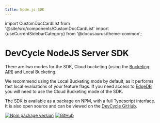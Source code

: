 ```yaml
---
title: Node.js SDK
---
```


import CustomDocCardList from '@site/src/components/CustomDocCardList' import {useCurrentSidebarCategory} from
'@docusaurus/theme-common';

# DevCycle NodeJS Server SDK

There are two modes for the SDK, Cloud bucketing (using the [Bucketing API](https://docs.devcycle.com/bucketing-api/))
and Local Bucketing.

We recommend using the Local Bucketing mode by default, as it performs fast local evaluations of your feature flags. If
you need access to [EdgeDB](https://docs.devcycle.com/extras/edgedb) you will need to use the Cloud Bucketing mode of
the SDK.

<CustomDocCardList items={useCurrentSidebarCategory().items} columnWidth={4} />

The SDK is available as a package on NPM, with a full Typescript interface. It is also open source and can be viewed on
the [DevCycle GitHub](https://github.com/DevCycleHQ/js-sdks/tree/main/sdk/nodejs).

[![Npm package version](https://badgen.net/npm/v/@devcycle/nodejs-server-sdk)](https://www.npmjs.com/package/@devcycle/nodejs-server-sdk)
[![GitHub](https://img.shields.io/github/stars/devcyclehq/js-sdks.svg?style=social&label=Star&maxAge=2592000)](https://github.com/devcyclehq/js-sdks)
